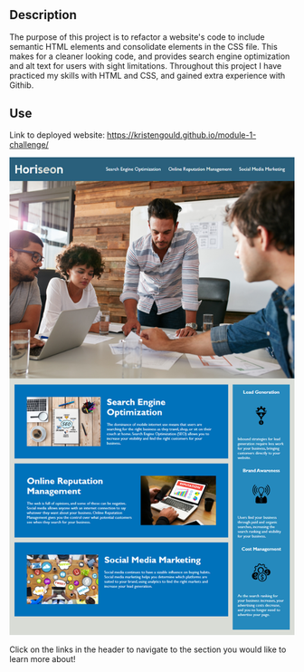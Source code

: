 # <Module-1-challenge>

## Description

The purpose of this project is to refactor a website's code to include semantic HTML elements and consolidate elements in the CSS file. This makes for a cleaner looking code, and provides search engine optimization and alt text for users with sight limitations. Throughout this project I have practiced my skills with HTML and CSS, and gained extra experience with Githib.



## Use

Link to deployed website: https://kristengould.github.io/module-1-challenge/

![image of completed website](assets/images/01-website.jpeg)

Click on the links in the header to navigate to the section you would like to learn more about!



